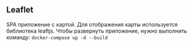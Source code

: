 ## Leaflet

SPA приложение с картой. Для отображения карты используется библиотека leaftjs.
Чтобы развернуть приложение, нужно выполнить команду: ```docker-compose up -d --build```